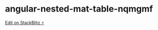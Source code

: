 # angular-nested-mat-table-nqmgmf

[Edit on StackBlitz ⚡️](https://stackblitz.com/edit/angular-nested-mat-table-nqmgmf)